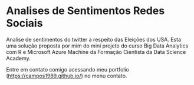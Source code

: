 # Analises de Sentimentos Redes Sociais

Analise de sentimentos do twitter a respeito das Eleições dos USA. 
Esta uma solução proposta por mim do mini projeto do curso Big Data Analytics com R e Microsoft Azure Machine da Formação Cientista da Data Science Academy.

Entre em contato comigo acessando meu portfolio (https://campos1989.github.io/) no menu contato.
